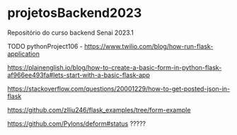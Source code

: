 # projetosBackend2023
Repositório do curso backend Senai 2023.1

TODO
  pythonProject106 - https://www.twilio.com/blog/how-run-flask-application
  
  https://plainenglish.io/blog/how-to-create-a-basic-form-in-python-flask-af966ee493fa#lets-start-with-a-basic-flask-app

  https://stackoverflow.com/questions/20001229/how-to-get-posted-json-in-flask

  
  https://github.com/zlliu246/flask_examples/tree/form-example

  https://github.com/Pylons/deform#status ?????
